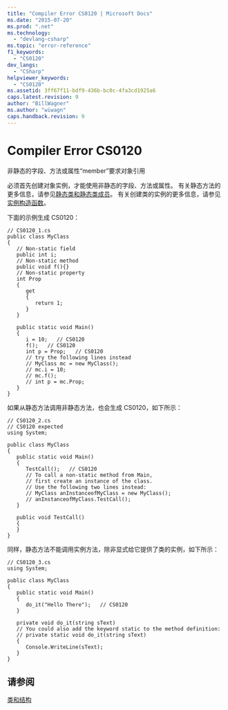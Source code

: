 ```yaml
---
title: "Compiler Error CS0120 | Microsoft Docs"
ms.date: "2015-07-20"
ms.prod: ".net"
ms.technology: 
  - "devlang-csharp"
ms.topic: "error-reference"
f1_keywords: 
  - "CS0120"
dev_langs: 
  - "CSharp"
helpviewer_keywords: 
  - "CS0120"
ms.assetid: 3ff67f11-bdf9-436b-bc0c-4fa3cd1925a6
caps.latest.revision: 9
author: "BillWagner"
ms.author: "wiwagn"
caps.handback.revision: 9
---
```

# Compiler Error CS0120
非静态的字段、方法或属性“member”要求对象引用  
  
 必须首先创建对象实例，才能使用非静态的字段、方法或属性。  有关静态方法的更多信息，请参见[静态类和静态类成员](../../../csharp/programming-guide/classes-and-structs/static-classes-and-static-class-members.md)。  有关创建类的实例的更多信息，请参见[实例构造函数](../../../csharp/programming-guide/classes-and-structs/instance-constructors.md)。  
  
 下面的示例生成 CS0120：  
  
```  
// CS0120_1.cs  
public class MyClass  
{  
   // Non-static field  
   public int i;   
   // Non-static method  
   public void f(){}  
   // Non-static property  
   int Prop  
   {  
      get   
      {  
         return 1;   
      }  
   }  
  
   public static void Main()  
   {  
      i = 10;   // CS0120  
      f();   // CS0120  
      int p = Prop;   // CS0120  
      // try the following lines instead  
      // MyClass mc = new MyClass();  
      // mc.i = 10;  
      // mc.f();  
      // int p = mc.Prop;  
   }  
}  
```  
  
 如果从静态方法调用非静态方法，也会生成 CS0120，如下所示：  
  
```  
// CS0120_2.cs  
// CS0120 expected  
using System;  
  
public class MyClass  
{  
   public static void Main()  
   {  
      TestCall();   // CS0120  
      // To call a non-static method from Main,  
      // first create an instance of the class.  
      // Use the following two lines instead:  
      // MyClass anInstanceofMyClass = new MyClass();  
      // anInstanceofMyClass.TestCall();  
   }  
  
   public void TestCall()  
   {  
   }  
}  
```  
  
 同样，静态方法不能调用实例方法，除非显式给它提供了类的实例，如下所示：  
  
```  
// CS0120_3.cs  
using System;  
  
public class MyClass  
{  
   public static void Main()  
   {  
      do_it("Hello There");   // CS0120  
   }  
  
   private void do_it(string sText)  
   // You could also add the keyword static to the method definition:  
   // private static void do_it(string sText)  
   {  
      Console.WriteLine(sText);  
   }  
}  
```  
  
## 请参阅  
 [类和结构](../../../csharp/programming-guide/classes-and-structs/index.md)